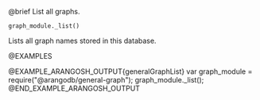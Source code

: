 

@brief List all graphs.

`graph_module._list()`

Lists all graph names stored in this database.

@EXAMPLES

@EXAMPLE_ARANGOSH_OUTPUT{generalGraphList}
  var graph_module = require("@arangodb/general-graph");
  graph_module._list();
@END_EXAMPLE_ARANGOSH_OUTPUT

